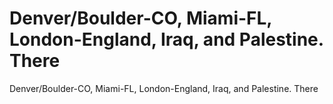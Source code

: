 # Denver/Boulder-CO, Miami-FL, London-England, Iraq, and Palestine. There

Denver/Boulder-CO, Miami-FL, London-England, Iraq, and Palestine. There
